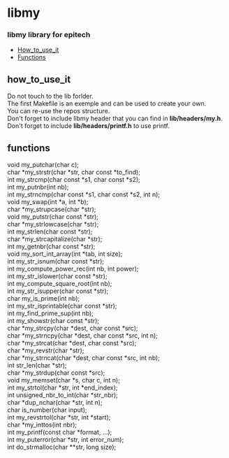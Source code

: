 # libmy

### libmy library for epitech

* [How_to_use_it](#how_to_use_it)
* [Functions](#functions)

## how_to_use_it
Do not touch to the lib forlder.</br>
The first Makefile is an exemple and can be used to create your own.</br>
You can re-use the repos structure.</br>
Don't forget to include libmy header that you can find in __lib/headers/my.h__.</br>
Don't forget to include __lib/headers/printf.h__ to use printf.

## functions
void my_putchar(char c);</br>
char *my_strstr(char *str, char const *to_find);</br>
int my_strcmp(char const *s1, char const *s2);</br>
int my_putnbr(int nb);</br>
int my_strncmp(char const *s1, char const *s2, int n);</br>
void my_swap(int *a, int *b);</br>
char *my_strupcase(char *str);</br>
void my_putstr(char const *str);</br>
char *my_strlowcase(char *str);</br>
int my_strlen(char const *str);</br>
char *my_strcapitalize(char *str);</br>
int my_getnbr(char const *str);</br>
void my_sort_int_array(int *tab, int size);</br>
int my_str_isnum(char const *str);</br>
int my_compute_power_rec(int nb, int power);</br>
int my_str_islower(char const *str);</br>
int my_compute_square_root(int nb);</br>
int my_str_isupper(char const *str);</br>
char my_is_prime(int nb);</br>
int my_str_isprintable(char const *str);</br>
int my_find_prime_sup(int nb);</br>
int my_showstr(char const *str);</br>
char *my_strcpy(char *dest, char const *src);</br>
char *my_strncpy(char *dest, char const *src, int n);</br>
char *my_strcat(char *dest, char const *src);</br>
char *my_revstr(char *str);</br>
char *my_strncat(char *dest, char const *src, int nb);</br>
int str_len(char *str);</br>
char *my_strdup(char const *src);</br>
void my_memset(char *s, char c, int n);</br>
int my_strtol(char *str, int *end_index);</br>
int unsigned_nbr_to_int(char *str_nbr);</br>
char *dup_nchar(char *str, int n);</br>
char is_number(char input);</br>
int my_revstrtol(char *str, int *start);</br>
char *my_inttos(int nbr);</br>
int my_printf(const char *format, ...);</br>
int my_puterror(char *str, int error_num);</br>
int do_strmalloc(char **str, long size);</br>
